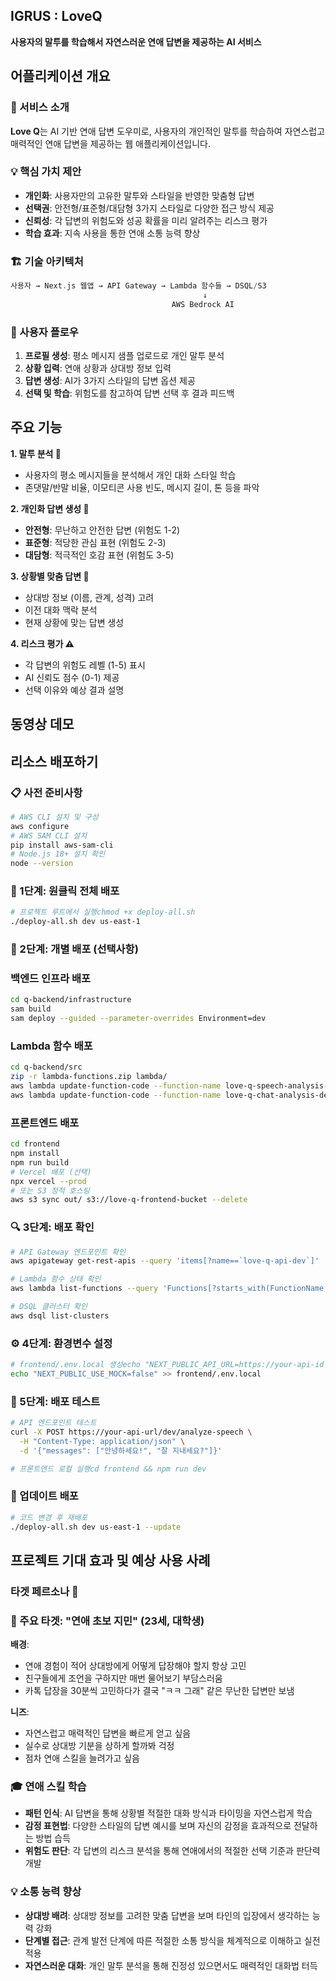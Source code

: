 ## IGRUS : LoveQ

**사용자의 말투를 학습해서 자연스러운 연애 답변을 제공하는 AI 서비스**



## **어플리케이션 개요**

### **🎯 서비스 소개**

**Love Q**는 AI 기반 연애 답변 도우미로, 사용자의 개인적인 말투를 학습하여 자연스럽고 매력적인 연애 답변을 제공하는 웹 애플리케이션입니다.

### **💡 핵심 가치 제안**

- **개인화**: 사용자만의 고유한 말투와 스타일을 반영한 맞춤형 답변
- **선택권**: 안전형/표준형/대담형 3가지 스타일로 다양한 접근 방식 제공
- **신뢰성**: 각 답변의 위험도와 성공 확률을 미리 알려주는 리스크 평가
- **학습 효과**: 지속 사용을 통한 연애 소통 능력 향상

### **🏗️ 기술 아키텍처**

```c
사용자 → Next.js 웹앱 → API Gateway → Lambda 함수들 → DSQL/S3
                                           ↓
                                    AWS Bedrock AI

```



### **🔄 사용자 플로우**

1. **프로필 생성**: 평소 메시지 샘플 업로드로 개인 말투 분석
2. **상황 입력**: 연애 상황과 상대방 정보 입력
3. **답변 생성**: AI가 3가지 스타일의 답변 옵션 제공
4. **선택 및 학습**: 위험도를 참고하여 답변 선택 후 결과 피드백



## **주요 기능**

**1. 말투 분석 📝**

- 사용자의 평소 메시지들을 분석해서 개인 대화 스타일 학습
- 존댓말/반말 비율, 이모티콘 사용 빈도, 메시지 길이, 톤 등을 파악

**2. 개인화 답변 생성 💬**

- **안전형**: 무난하고 안전한 답변 (위험도 1-2)
- **표준형**: 적당한 관심 표현 (위험도 2-3)
- **대담형**: 적극적인 호감 표현 (위험도 3-5)

**3. 상황별 맞춤 답변 🎯**

- 상대방 정보 (이름, 관계, 성격) 고려
- 이전 대화 맥락 분석
- 현재 상황에 맞는 답변 생성

**4. 리스크 평가 ⚠️**

- 각 답변의 위험도 레벨 (1-5) 표시
- AI 신뢰도 점수 (0-1) 제공
- 선택 이유와 예상 결과 설명

## 동영상 데모



## 리소스 배포하기

### **📋 사전 준비사항**

```bash
# AWS CLI 설치 및 구성
aws configure
# AWS SAM CLI 설치
pip install aws-sam-cli
# Node.js 18+ 설치 확인
node --version

```



### **🎯 1단계: 원클릭 전체 배포**

```bash
# 프로젝트 루트에서 실행chmod +x deploy-all.sh
./deploy-all.sh dev us-east-1

```



### **🔧 2단계: 개별 배포 (선택사항)**

### **백엔드 인프라 배포**

```bash
cd q-backend/infrastructure
sam build
sam deploy --guided --parameter-overrides Environment=dev

```



### **Lambda 함수 배포**

```bash
cd q-backend/src
zip -r lambda-functions.zip lambda/
aws lambda update-function-code --function-name love-q-speech-analysis-dev --zip-file fileb://lambda-functions.zip
aws lambda update-function-code --function-name love-q-chat-analysis-dev --zip-file fileb://lambda-functions.zip

```



### **프론트엔드 배포**

```bash
cd frontend
npm install
npm run build
# Vercel 배포 (선택)
npx vercel --prod
# 또는 S3 정적 호스팅
aws s3 sync out/ s3://love-q-frontend-bucket --delete

```



### **🔍 3단계: 배포 확인**

```bash
# API Gateway 엔드포인트 확인
aws apigateway get-rest-apis --query 'items[?name==`love-q-api-dev`]'

# Lambda 함수 상태 확인
aws lambda list-functions --query 'Functions[?starts_with(FunctionName, `love-q`)]'

# DSQL 클러스터 확인
aws dsql list-clusters

```



### **⚙️ 4단계: 환경변수 설정**

```bash
# frontend/.env.local 생성echo "NEXT_PUBLIC_API_URL=https://your-api-id.execute-api.us-east-1.amazonaws.com/dev" > frontend/.env.local
echo "NEXT_PUBLIC_USE_MOCK=false" >> frontend/.env.local

```



### **🧪 5단계: 배포 테스트**

```bash
# API 엔드포인트 테스트
curl -X POST https://your-api-url/dev/analyze-speech \
  -H "Content-Type: application/json" \
  -d '{"messages": ["안녕하세요!", "잘 지내세요?"]}'

# 프론트엔드 로컬 실행cd frontend && npm run dev

```



### **🔄 업데이트 배포**

```bash
# 코드 변경 후 재배포
./deploy-all.sh dev us-east-1 --update

```



## 프로젝트 기대 효과 및 예상 사용 사례

### 타겟 페르소나 👥

### 🎯 주요 타겟: "연애 초보 지민" (23세, 대학생)

**배경**:

- 연애 경험이 적어 상대방에게 어떻게 답장해야 할지 항상 고민
- 친구들에게 조언을 구하지만 매번 물어보기 부담스러움
- 카톡 답장을 30분씩 고민하다가 결국 "ㅋㅋ 그래" 같은 무난한 답변만 보냄

**니즈**:

- 자연스럽고 매력적인 답변을 빠르게 얻고 싶음
- 실수로 상대방 기분을 상하게 할까봐 걱정
- 점차 연애 스킬을 늘려가고 싶음

### **🎓 연애 스킬 학습**

- **패턴 인식**: AI 답변을 통해 상황별 적절한 대화 방식과 타이밍을 자연스럽게 학습
- **감정 표현법**: 다양한 스타일의 답변 예시를 보며 자신의 감정을 효과적으로 전달하는 방법 습득
- **위험도 판단**: 각 답변의 리스크 분석을 통해 연애에서의 적절한 선택 기준과 판단력 개발

### **💡 소통 능력 향상**

- **상대방 배려**: 상대방 정보를 고려한 맞춤 답변을 보며 타인의 입장에서 생각하는 능력 강화
- **단계별 접근**: 관계 발전 단계에 따른 적절한 소통 방식을 체계적으로 이해하고 실전 적용
- **자연스러운 대화**: 개인 말투 분석을 통해 진정성 있으면서도 매력적인 대화법 터득
